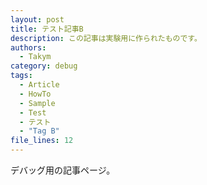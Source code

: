 ```yaml
---
layout: post
title: テスト記事B
description: この記事は実験用に作られたものです。
authors:
  - Takym
category: debug
tags:
  - Article
  - HowTo
  - Sample
  - Test
  - テスト
  - "Tag B"
file_lines: 12
---
```

デバッグ用の記事ページ。
